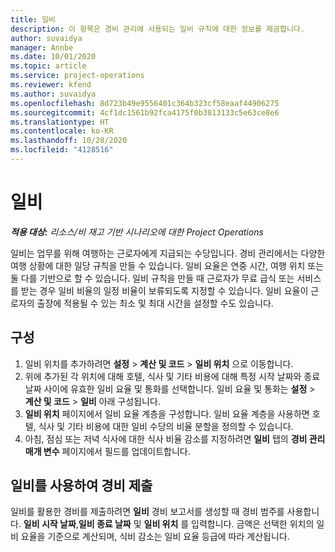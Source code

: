 ```yaml
---
title: 일비
description: 이 항목은 경비 관리에 사용되는 일비 규칙에 대한 정보를 제공합니다.
author: suvaidya
manager: Annbe
ms.date: 10/01/2020
ms.topic: article
ms.service: project-operations
ms.reviewer: kfend
ms.author: suvaidya
ms.openlocfilehash: 8d723b49e9556401c364b323cf58eaaf44906275
ms.sourcegitcommit: 4cf1dc1561b92fca4175f0b3813133c5e63ce8e6
ms.translationtype: HT
ms.contentlocale: ko-KR
ms.lasthandoff: 10/28/2020
ms.locfileid: "4128516"
---
```

# <a name="per-diems"></a>일비

_**적용 대상:** 리소스/비 재고 기반 시나리오에 대한 Project Operations_


일비는 업무를 위해 여행하는 근로자에게 지급되는 수당입니다. 경비 관리에서는 다양한 여행 상황에 대한 일당 규칙을 만들 수 있습니다. 일비 요율은 연중 시간, 여행 위치 또는 둘 다를 기반으로 할 수 있습니다. 일비 규칙을 만들 때 근로자가 무료 급식 또는 서비스를 받는 경우 일비 비율의 일정 비율이 보류되도록 지정할 수 있습니다. 일비 요율이 근로자의 출장에 적용될 수 있는 최소 및 최대 시간을 설정할 수도 있습니다.

## <a name="configuration"></a>구성 

1. 일비 위치를 추가하려면 **설정** > **계산 및 코드** > **일비 위치** 으로 이동합니다.
2. 위에 추가된 각 위치에 대해 호텔, 식사 및 기타 비용에 대해 특정 시작 날짜와 종료 날짜 사이에 유효한 일비 요율 및 통화를 선택합니다. 일비 요율 및 통화는 **설정** > **계산 및 코드** > **일비** 아래 구성됩니다.
3. **일비 위치** 페이지에서 일비 요율 계층을 구성합니다. 일비 요율 계층을 사용하면 호텔, 식사 및 기타 비용에 대한 일비 수당의 비율 분할을 정의할 수 있습니다. 
4. 아침, 점심 또는 저녁 식사에 대한 식사 비율 감소를 지정하려면 **일비** 탭의 **경비 관리 매개 변수** 페이지에서 필드를 업데이트합니다. 
    
## <a name="submit-expenses-using-per-diem"></a>일비를 사용하여 경비 제출
일비를 활용한 경비를 제출하려면 **일비** 경비 보고서를 생성할 때 경비 범주를 사용합니다. **일비 시작 날짜**,**일비 종료 날짜** 및 **일비 위치** 를 입력합니다. 금액은 선택한 위치의 일비 요율을 기준으로 계산되며, 식비 감소는 일비 요율 등급에 따라 계산됩니다.
